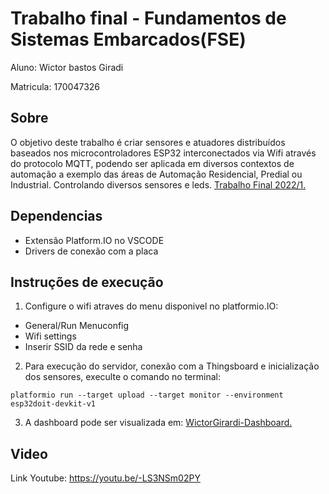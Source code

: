 # Trabalho final - Fundamentos de Sistemas Embarcados(FSE)

Aluno: Wictor bastos Giradi 

Matricula: 170047326
## Sobre

O objetivo deste trabalho é criar sensores e atuadores distribuídos baseados nos microcontroladores ESP32 interconectados via Wifi através do protocolo MQTT, podendo ser aplicada em diversos contextos de automação a exemplo das áreas de Automação Residencial, Predial ou Industrial. Controlando diversos sensores e leds.
[Trabalho Final 2022/1.](https://gitlab.com/fse_fga/trabalhos-2022_1/trabalho-3-2022-1)

## Dependencias

- Extensão Platform.IO no VSCODE
- Drivers de conexão com a placa

## Instruções de execução

1. Configure o wifi atraves do menu disponivel no platformio.IO:

- General/Run Menuconfig
- Wifi settings
- Inserir SSID da rede e senha

2. Para execução do servidor, conexão com a Thingsboard e inicialização dos sensores, execulte o comando no terminal:

```
platformio run --target upload --target monitor --environment esp32doit-devkit-v1
```

3. A dashboard pode ser visualizada em: [WictorGirardi-Dashboard.](http://164.41.98.25:443/dashboards/5df55820-3a2e-11ed-be92-e3a443145aec)

## Video 
Link Youtube: https://youtu.be/-LS3NSm02PY